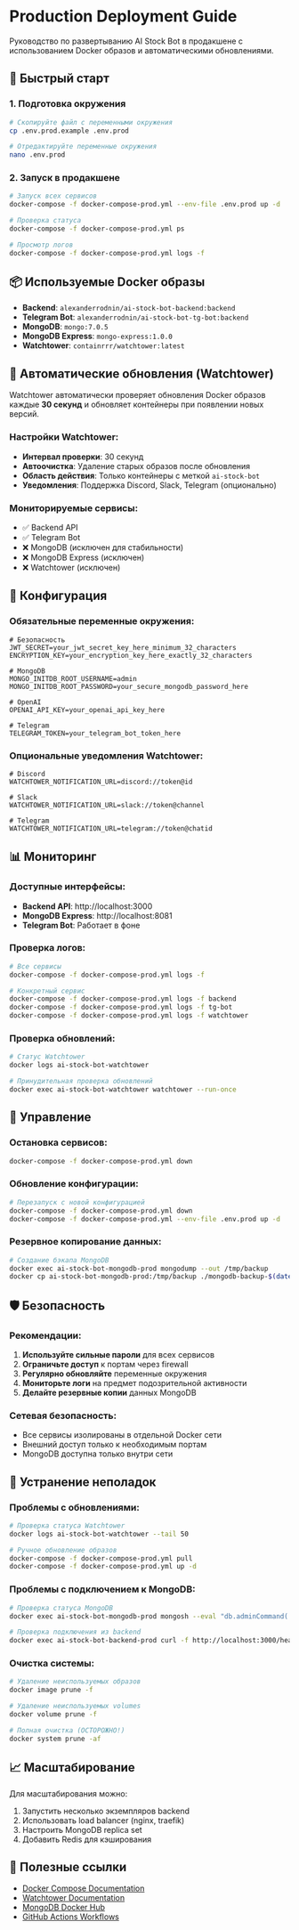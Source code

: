 # Production Deployment Guide

Руководство по развертыванию AI Stock Bot в продакшене с использованием Docker образов и автоматическими обновлениями.

## 🚀 Быстрый старт

### 1. Подготовка окружения

```bash
# Скопируйте файл с переменными окружения
cp .env.prod.example .env.prod

# Отредактируйте переменные окружения
nano .env.prod
```

### 2. Запуск в продакшене

```bash
# Запуск всех сервисов
docker-compose -f docker-compose-prod.yml --env-file .env.prod up -d

# Проверка статуса
docker-compose -f docker-compose-prod.yml ps

# Просмотр логов
docker-compose -f docker-compose-prod.yml logs -f
```

## 📦 Используемые Docker образы

- **Backend**: `alexanderrodnin/ai-stock-bot-backend:backend`
- **Telegram Bot**: `alexanderrodnin/ai-stock-bot-tg-bot:backend`
- **MongoDB**: `mongo:7.0.5`
- **MongoDB Express**: `mongo-express:1.0.0`
- **Watchtower**: `containrrr/watchtower:latest`

## 🔄 Автоматические обновления (Watchtower)

Watchtower автоматически проверяет обновления Docker образов каждые **30 секунд** и обновляет контейнеры при появлении новых версий.

### Настройки Watchtower:
- **Интервал проверки**: 30 секунд
- **Автоочистка**: Удаление старых образов после обновления
- **Область действия**: Только контейнеры с меткой `ai-stock-bot`
- **Уведомления**: Поддержка Discord, Slack, Telegram (опционально)

### Мониторируемые сервисы:
- ✅ Backend API
- ✅ Telegram Bot
- ❌ MongoDB (исключен для стабильности)
- ❌ MongoDB Express (исключен)
- ❌ Watchtower (исключен)

## 🔧 Конфигурация

### Обязательные переменные окружения:

```env
# Безопасность
JWT_SECRET=your_jwt_secret_key_here_minimum_32_characters
ENCRYPTION_KEY=your_encryption_key_here_exactly_32_characters

# MongoDB
MONGO_INITDB_ROOT_USERNAME=admin
MONGO_INITDB_ROOT_PASSWORD=your_secure_mongodb_password_here

# OpenAI
OPENAI_API_KEY=your_openai_api_key_here

# Telegram
TELEGRAM_TOKEN=your_telegram_bot_token_here
```

### Опциональные уведомления Watchtower:

```env
# Discord
WATCHTOWER_NOTIFICATION_URL=discord://token@id

# Slack
WATCHTOWER_NOTIFICATION_URL=slack://token@channel

# Telegram
WATCHTOWER_NOTIFICATION_URL=telegram://token@chatid
```

## 📊 Мониторинг

### Доступные интерфейсы:
- **Backend API**: http://localhost:3000
- **MongoDB Express**: http://localhost:8081
- **Telegram Bot**: Работает в фоне

### Проверка логов:

```bash
# Все сервисы
docker-compose -f docker-compose-prod.yml logs -f

# Конкретный сервис
docker-compose -f docker-compose-prod.yml logs -f backend
docker-compose -f docker-compose-prod.yml logs -f tg-bot
docker-compose -f docker-compose-prod.yml logs -f watchtower
```

### Проверка обновлений:

```bash
# Статус Watchtower
docker logs ai-stock-bot-watchtower

# Принудительная проверка обновлений
docker exec ai-stock-bot-watchtower watchtower --run-once
```

## 🔄 Управление

### Остановка сервисов:

```bash
docker-compose -f docker-compose-prod.yml down
```

### Обновление конфигурации:

```bash
# Перезапуск с новой конфигурацией
docker-compose -f docker-compose-prod.yml down
docker-compose -f docker-compose-prod.yml --env-file .env.prod up -d
```

### Резервное копирование данных:

```bash
# Создание бэкапа MongoDB
docker exec ai-stock-bot-mongodb-prod mongodump --out /tmp/backup
docker cp ai-stock-bot-mongodb-prod:/tmp/backup ./mongodb-backup-$(date +%Y%m%d)
```

## 🛡️ Безопасность

### Рекомендации:
1. **Используйте сильные пароли** для всех сервисов
2. **Ограничьте доступ** к портам через firewall
3. **Регулярно обновляйте** переменные окружения
4. **Мониторьте логи** на предмет подозрительной активности
5. **Делайте резервные копии** данных MongoDB

### Сетевая безопасность:
- Все сервисы изолированы в отдельной Docker сети
- Внешний доступ только к необходимым портам
- MongoDB доступна только внутри сети

## 🚨 Устранение неполадок

### Проблемы с обновлениями:

```bash
# Проверка статуса Watchtower
docker logs ai-stock-bot-watchtower --tail 50

# Ручное обновление образов
docker-compose -f docker-compose-prod.yml pull
docker-compose -f docker-compose-prod.yml up -d
```

### Проблемы с подключением к MongoDB:

```bash
# Проверка статуса MongoDB
docker exec ai-stock-bot-mongodb-prod mongosh --eval "db.adminCommand('ismaster')"

# Проверка подключения из backend
docker exec ai-stock-bot-backend-prod curl -f http://localhost:3000/health || echo "Backend недоступен"
```

### Очистка системы:

```bash
# Удаление неиспользуемых образов
docker image prune -f

# Удаление неиспользуемых volumes
docker volume prune -f

# Полная очистка (ОСТОРОЖНО!)
docker system prune -af
```

## 📈 Масштабирование

Для масштабирования можно:
1. Запустить несколько экземпляров backend
2. Использовать load balancer (nginx, traefik)
3. Настроить MongoDB replica set
4. Добавить Redis для кэширования

## 🔗 Полезные ссылки

- [Docker Compose Documentation](https://docs.docker.com/compose/)
- [Watchtower Documentation](https://containrrr.dev/watchtower/)
- [MongoDB Docker Hub](https://hub.docker.com/_/mongo)
- [GitHub Actions Workflows](.github/workflows/)

